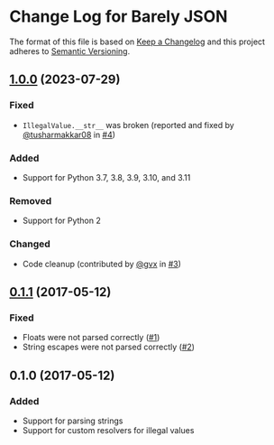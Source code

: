 # Change Log for Barely JSON

The format of this file is based on [Keep a Changelog] and this project adheres to [Semantic Versioning].


## [1.0.0] (2023-07-29)

### Fixed

- `IllegalValue.__str__` was broken (reported and fixed by [@tusharmakkar08] in [#4])

### Added

- Support for Python 3.7, 3.8, 3.9, 3.10, and 3.11

### Removed

- Support for Python 2

### Changed

- Code cleanup (contributed by [@gvx] in [#3])


## [0.1.1] (2017-05-12)

### Fixed

- Floats were not parsed correctly ([#1])
- String escapes were not parsed correctly ([#2])


## 0.1.0 (2017-05-12)

### Added

- Support for parsing strings
- Support for custom resolvers for illegal values


[Keep a Changelog]: http://keepachangelog.com/
[Semantic Versioning]: http://semver.org/

[Unreleased]: https://github.com/torfsen/barely_json/compare/v1.0.0...master
[1.0.0]: https://github.com/torfsen/barely_json/compare/v0.1.1...v1.0.0
[0.1.1]: https://github.com/torfsen/barely_json/compare/v0.1.0...v0.1.1

[@gvx]: https://github.com/gvx
[@tusharmakkar08]: https://github.com/tusharmakkar08

[#1]: https://github.com/torfsen/barely_json/issues/1
[#2]: https://github.com/torfsen/barely_json/issues/2
[#3]: https://github.com/torfsen/barely_json/pull/3
[#4]: https://github.com/torfsen/barely_json/pull/4
